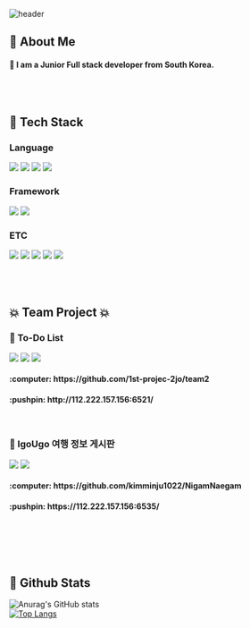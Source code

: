 <div>
  
  <!--Header-->
  ![header](https://capsule-render.vercel.app/api?type=waving&color=gradient&height=300&section=header&text=Welcome%20to%20my%20world)
  
</div>

<div>
  <!--Body-->
  
  ## 👀 About Me
  #### :raising_hand: I am a Junior Full stack developer from South Korea.<br/>
  <!-- #### Notion : https://www.notion.so/182e5e9e8eb68039b1d3c18312f8665d -->
  <br/>
  <br/>

  ## 🧱 Tech Stack
  ### Language
  <!--PHP-->
  <img src="https://img.shields.io/badge/php-777BB4?style=flat-square&logo=php&logoColor=white"/>
  <!--JavaScript-->
  <img src="https://img.shields.io/badge/JavaScript-F7DF1E?style=flat-square&logo=JavaScript&logoColor=white"/>
  <!--HTML5-->
  <img src="https://img.shields.io/badge/HTML5-E34F26?style=flat-square&logo=HTML5&logoColor=white"/>
  <!--CSS-->
  <img src="https://img.shields.io/badge/CSS3-1572B6?style=flat-square&logo=CSS3&logoColor=white"/>
  <br/>

   ### Framework
  <!--Laravel-->
  <img src="https://img.shields.io/badge/laravel-FF2D20?style=flat-square&logo=laravel&logoColor=white"/>
  <!--vue.js-->
  <img src="https://img.shields.io/badge/vuedotjs-4FC08D?style=flat-square&logo=vuedotjs&logoColor=white"/>
  <br/>

  ### ETC
  <!--MariaDB-->
  <img src="https://img.shields.io/badge/mariadb-003545?style=flat-square&logo=mariadb&logoColor=white"/>
  <!--Notion-->
  <img src="https://img.shields.io/badge/notion-000000?style=flat-square&logo=notion&logoColor=white"/>
  <!--slack-->
  <img src="https://img.shields.io/badge/slack-4A154B?style=flat-square&logo=slack&logoColor=white"/>
  <!--jira-->
  <img src="https://img.shields.io/badge/jira-0052CC?style=flat-square&logo=jira&logoColor=white"/>
  <!--figma-->
  <img src="https://img.shields.io/badge/figma-F24E1E?style=flat-square&logo=figma&logoColor=white"/>
  <br/>
  <br/>
  <br/>
  <br/>
  

  ## :boom: Team Project :boom:
  ### :clap: To-Do List
  <!--PHP-->
  <img src="https://img.shields.io/badge/php-777BB4?style=flat-square&logo=php&logoColor=white"/>
  <!--HTML5-->
  <img src="https://img.shields.io/badge/HTML5-E34F26?style=flat-square&logo=HTML5&logoColor=white"/>
  <!--CSS-->
  <img src="https://img.shields.io/badge/CSS3-1572B6?style=flat-square&logo=CSS3&logoColor=white"/>
  <br/>
  <h4>:computer: https://github.com/1st-projec-2jo/team2</h4>
  <h4>:pushpin: http://112.222.157.156:6521/</h4>
  <br/>

  ### :clap: IgoUgo 여행 정보 게시판
  <!--Laravel-->
  <img src="https://img.shields.io/badge/laravel-FF2D20?style=flat-square&logo=laravel&logoColor=white"/>
  <!--vue.js-->
  <img src="https://img.shields.io/badge/vuedotjs-4FC08D?style=flat-square&logo=vuedotjs&logoColor=white"/>
  <br/>
  <h4>:computer: https://github.com/kimminju1022/NigamNaegam</h4>
  <h4>:pushpin: https://112.222.157.156:6535/</h4>
  <br/>
  <br/>
  <br/>
  <br/>
  
   ## 🤔 Github Stats
  <!-- [![Anurag's GitHub stats](https://github-readme-stats.vercel.app/api?username=LeeGyeongjinny)](https://github.com/anuraghazra/github-readme-stats) -->
  ![Anurag's GitHub stats](https://github-readme-stats.vercel.app/api?username=LeeGyeongjinny&show_icons=true&rank_icon=github)
  <br/>
  [![Top Langs](https://github-readme-stats.vercel.app/api/top-langs/?username=LeeGyeongjinny&layout=donut)](https://github.com/anuraghazra/github-readme-stats)

<!--
**LeeGyeongjinny/LeeGyeongjinny** is a ✨ _special_ ✨ repository because its `README.md` (this file) appears on your GitHub profile.

Here are some ideas to get you started:

- 🔭 I’m currently working on ...
- 🌱 I’m currently learning ...
- 👯 I’m looking to collaborate on ...
- 🤔 I’m looking for help with ...
- 💬 Ask me about ...
- 📫 How to reach me: ...
- 😄 Pronouns: ...
- ⚡ Fun fact: ...
-->
